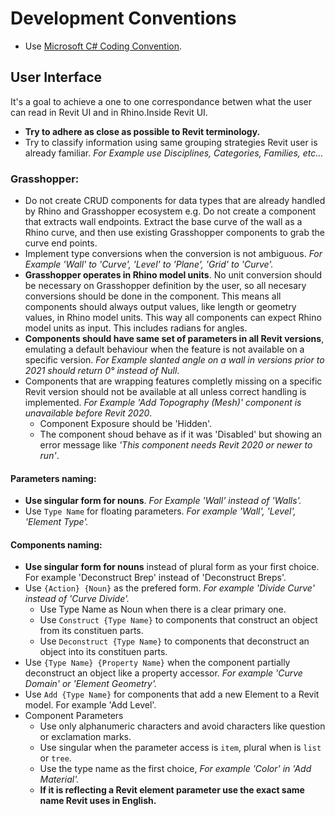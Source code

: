 # Development Conventions

- Use [Microsoft C# Coding Convention](https://docs.microsoft.com/en-us/dotnet/csharp/programming-guide/inside-a-program/coding-conventions).

## User Interface
It's a goal to achieve a one to one correspondance betwen what the user can read in Revit UI and in Rhino.Inside Revit UI.

- **Try to adhere as close as possible to Revit terminology.**
- Try to classify information using same grouping strategies Revit user is already familiar. *For Example use Disciplines, Categories, Families, etc…*

### Grasshopper:

- Do not create CRUD components for data types that are already handled by Rhino and Grasshopper ecosystem e.g. Do not create a component that extracts wall endpoints. Extract the base curve of the wall as a Rhino curve, and then use existing Grasshopper components to grab the curve end points.
- Implement type conversions when the conversion is not ambiguous. *For Example 'Wall' to 'Curve', 'Level' to 'Plane', 'Grid' to 'Curve'.*
- **Grasshopper operates in Rhino model units**. No unit conversion should be necessary on Grasshopper definition by the user, so all necesary conversions should be done in the component. This means all components should always output values, like length or geometry values, in Rhino model units. This way all components can expect Rhino model units as input. This includes radians for angles.
- **Components should have same set of parameters in all Revit versions**, emulating a default behaviour when the feature is not available on a specific version. *For Example slanted angle on a wall in versions prior to 2021 should return 0° instead of Null*.
- Components that are wrapping features completly missing on a specific Revit version should not be available at all unless correct handling is implemented. *For Example 'Add Topography (Mesh)' component is unavailable before Revit 2020*.
  - Component Exposure should be 'Hidden'.
  - The component shoud behave as if it was 'Disabled' but showing an error message like *'This component needs Revit 2020 or newer to run'*.

#### Parameters naming:
- **Use singular form for nouns**. *For Example 'Wall' instead of 'Walls'.*
- Use `Type Name` for floating parameters. *For example 'Wall', 'Level', 'Element Type'.*
  
#### Components naming:
- **Use singular form for nouns** instead of plural form as your first choice. For example 'Deconstruct Brep' instead of 'Deconstruct Breps'.
- Use `{Action} {Noun}` as the prefered form. *For example 'Divide Curve' instead of 'Curve Divide'.*
  - Use Type Name as Noun when there is a clear primary one.
  - Use `Construct {Type Name}` to components that construct an object from its constituen parts.
  - Use `Deconstruct {Type Name}` to components that deconstruct an object into its constituen parts.
- Use `{Type Name} {Property Name}` when the component partially deconstruct an object like a property accessor. *For example 'Curve Domain' or 'Element Geometry'.*
- Use `Add {Type Name}` for components that add a new Element to a Revit model. For example 'Add Level'.
- Component Parameters
  - Use only alphanumeric characters and avoid characters like question or exclamation marks.
  - Use singular when the parameter access is `item`, plural when is `list` or `tree`.
  - Use the type name as the first choice, *For example 'Color' in 'Add Material'.*
  - **If it is reflecting a Revit element parameter use the exact same name Revit uses in English.**
